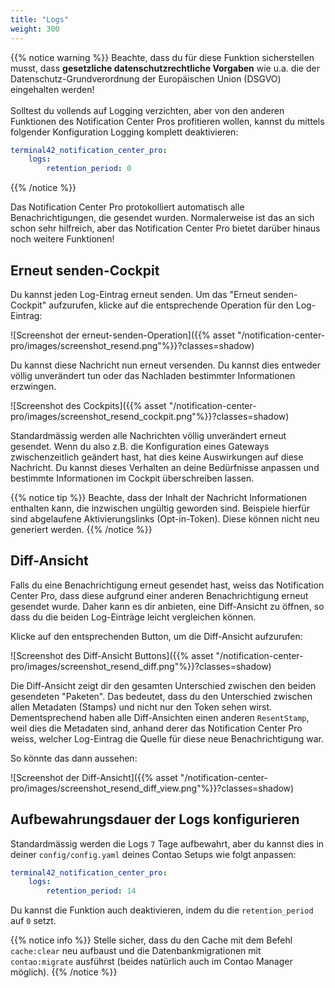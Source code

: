 ```yaml
---
title: "Logs"
weight: 300
---
```


{{% notice warning %}}
Beachte, dass du für diese Funktion sicherstellen musst, dass **gesetzliche datenschutzrechtliche Vorgaben** wie u.a. die der Datenschutz-Grundverordnung der Europäischen Union (DSGVO) eingehalten werden! \
\
Solltest du vollends auf Logging verzichten, aber von den anderen Funktionen des Notification Center Pros profitieren wollen, kannst du mittels folgender Konfiguration Logging komplett deaktivieren:

```yaml
terminal42_notification_center_pro:
    logs:
        retention_period: 0
```
{{% /notice %}}

Das Notification Center Pro protokolliert automatisch alle Benachrichtigungen, die gesendet wurden. Normalerweise ist das
an sich schon sehr hilfreich, aber das Notification Center Pro bietet darüber hinaus noch weitere Funktionen!

## Erneut senden-Cockpit

Du kannst jeden Log-Eintrag erneut senden. Um das "Erneut senden-Cockpit" aufzurufen, klicke auf die entsprechende Operation für den Log-Eintrag:

![Screenshot der erneut-senden-Operation]({{% asset "/notification-center-pro/images/screenshot_resend.png"%}}?classes=shadow)

Du kannst diese Nachricht nun erneut versenden. Du kannst dies entweder völlig unverändert tun oder das Nachladen bestimmter Informationen erzwingen.

![Screenshot des Cockpits]({{% asset "/notification-center-pro/images/screenshot_resend_cockpit.png"%}}?classes=shadow)

Standardmässig werden alle Nachrichten völlig unverändert erneut gesendet. Wenn du also z.B. die Konfiguration eines Gateways zwischenzeitlich geändert hast, hat dies keine Auswirkungen auf diese Nachricht. Du kannst dieses Verhalten an deine Bedürfnisse anpassen und bestimmte Informationen im Cockpit überschreiben lassen.

{{% notice tip %}}
Beachte, dass der Inhalt der Nachricht Informationen enthalten kann, die inzwischen ungültig geworden sind. Beispiele hierfür sind abgelaufene Aktivierungslinks (Opt-in-Token). Diese können nicht neu generiert werden.
{{% /notice %}}

## Diff-Ansicht

Falls du eine Benachrichtigung erneut gesendet hast, weiss das Notification Center Pro, dass diese aufgrund einer anderen Benachrichtigung erneut gesendet wurde. Daher kann es dir anbieten, eine Diff-Ansicht zu öffnen, so dass du die beiden Log-Einträge leicht vergleichen können.

Klicke auf den entsprechenden Button, um die Diff-Ansicht aufzurufen:

![Screenshot des Diff-Ansicht Buttons]({{% asset "/notification-center-pro/images/screenshot_resend_diff.png"%}}?classes=shadow)

Die Diff-Ansicht zeigt dir den gesamten Unterschied zwischen den beiden gesendeten "Paketen". Das bedeutet, dass du den Unterschied zwischen allen Metadaten (Stamps) und nicht nur den Token sehen wirst. Dementsprechend haben alle Diff-Ansichten einen anderen `ResentStamp`, weil dies die Metadaten sind, anhand derer das Notification Center Pro weiss, welcher Log-Eintrag die Quelle für diese neue Benachrichtigung war.

So könnte das dann aussehen: 

![Screenshot der Diff-Ansicht]({{% asset "/notification-center-pro/images/screenshot_resend_diff_view.png"%}}?classes=shadow)

## Aufbewahrungsdauer der Logs konfigurieren

Standardmässig werden die Logs `7` Tage aufbewahrt, aber du kannst dies in deiner `config/config.yaml` deines Contao Setups wie folgt anpassen:

```yaml
terminal42_notification_center_pro:
    logs:
        retention_period: 14
```

Du kannst die Funktion auch deaktivieren, indem du die `retention_period` auf `0` setzt.

{{% notice info %}}
Stelle sicher, dass du den Cache mit dem Befehl `cache:clear` neu aufbaust und die Datenbankmigrationen mit `contao:migrate` ausführst (beides natürlich auch im Contao Manager möglich).
{{% /notice %}}